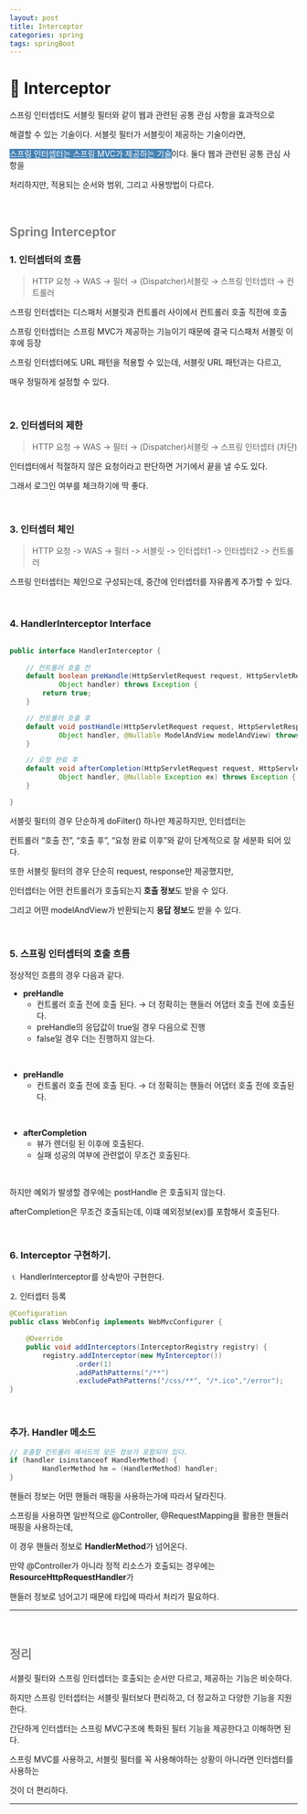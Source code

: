 ```yaml
---
layout: post
title: Interceptor
categories: spring
tags: springBoot
---
```


# 🔎  Interceptor

스프링 인터셉터도 서블릿 필터와 같이 웹과 관련된 공통 관심 사항을 효과적으로 

해결할 수 있는 기술이다. 서블릿 필터가 서블릿이 제공하는 기술이라면, 

<span style="background-color:#4682B4; color:white">스프링 인터셉터는 스프링 MVC가 제공하는 기술</span>이다. 둘다 웹과 관련된 공통 관심 사항을 

처리하지만, 적용되는 순서와 범위, 그리고 사용방법이 다르다.

<br>

## <span style="color:gray">Spring Interceptor</span>

### 1. 인터셉터의 흐름

> HTTP 요청 → WAS → 필터 → (Dispatcher)서블릿 → 스프링 인터셉터 → 컨트롤러

스프링 인터셉터는 디스패처 서블릿과 컨트롤러 사이에서 컨트롤러 호출 직전에 호출

스프링 인터셉터는 스프링 MVC가 제공하는 기능이기 때문에 결국 디스패처 서블릿 이후에 등장 

스프링 인터셉터에도 URL 패턴을 적용할 수 있는데, 서블릿 URL 패턴과는 다르고, 

매우 정밀하게 설정할 수 있다.

<br>

### 2. 인터셉터의 제한

> HTTP 요청 → WAS → 필터 → (Dispatcher)서블릿 → 스프링 인터셉터 (차단)

인터셉터에서 적절하지 않은 요청이라고 판단하면 거기에서 끝을 낼 수도 있다. 

그래서 로그인 여부를 체크하기에 딱 좋다.

<br>

### 3. 인터셉터 체인

> HTTP 요청 -> WAS -> 필터 -> 서블릿 -> 인터셉터1 -> 인터셉터2 -> 컨트롤러

스프링 인터셉터는 체인으로 구성되는데, 중간에 인터셉터를 자유롭게 추가할 수 있다. 

<br>

### 4. HandlerInterceptor Interface

```java

public interface HandlerInterceptor {
	
	// 컨트롤러 호출 전
	default boolean preHandle(HttpServletRequest request, HttpServletResponse response, 
            Object handler) throws Exception {
		return true;
	}

 	// 컨트롤러 호출 후
	default void postHandle(HttpServletRequest request, HttpServletResponse response, 
            Object handler, @Nullable ModelAndView modelAndView) throws Exception {
	}

	// 요청 완료 후
	default void afterCompletion(HttpServletRequest request, HttpServletResponse response, 
            Object handler, @Nullable Exception ex) throws Exception {
	}

} 
```

서블릿 필터의 경우 단순하게 doFilter() 하나만 제공하지만, 인터셉터는 

컨트롤러 “호출 전”, “호출 후”, “요청 완료 이후”와 같이 단계적으로 잘 세분화 되어 있다.

또한 서블릿 필터의 경우 단순히 request, response만 제공했지만, 

인터셉터는 어떤 컨트롤러가 호출되는지 **호출 정보**도 받을 수 있다. 

그리고 어떤 modelAndView가 반환되는지 **응답 정보**도 받을 수 있다.

<br>

### 5. 스프링 인터셉터의 호출 흐름

정상적인 흐름의 경우 다음과 같다.

- **preHandle** 
    - 컨트롤러 호출 전에 호출 된다. → 더 정확히는 핸들러 어댑터 호출 전에 호출된다.
    - preHandle의 응답값이 true일 경우 다음으로 진행
    - false일 경우 더는 진행하지 않는다.

<br>

- **preHandle**
    - 컨트롤러 호출 전에 호출 된다. → 더 정확히는 핸들러 어댑터 호출 전에 호출된다.

<br>

- **afterCompletion**
    - 뷰가 렌더링 된 이후에 호출된다.
    - 실패 성공의 여부에 관련없이 무조건 호출된다.

<br>

하지만 예외가 발생할 경우에는 postHandle 은 호출되지 않는다.

afterCompletion은 무조건 호출되는데, 이떄 예외정보(ex)를 포함해서 호출된다.

<br>

### 6. Interceptor 구현하기.

⒈ HandlerInterceptor를 상속받아 구현한다.

⒉ 인터셉터 등록

```java
@Configuration
public class WebConfig implements WebMvcConfigurer {

    @Override
    public void addInterceptors(InterceptorRegistry registry) {
        registry.addInterceptor(new MyInterceptor())
                .order(1)
                .addPathPatterns("/**")
                .excludePathPatterns("/css/**", "/*.ico","/error");
}
```

<br>

### 추가. Handler 메소드

```java
// 호출할 컨트롤러 메서드의 모든 정보가 포함되어 있다.
if (handler isinstanceof HandlerMethod) {
		HandlerMethod hm = (HandlerMethod) handler;
}
```

핸들러 정보는 어떤 핸들러 매핑을 사용하는가에 따라서 달라진다. 

스프링을 사용하면 일반적으로 @Controller, @RequestMapping을 활용한 핸들러 매핑을 사용하는데, 

이 경우 핸들러 정보로 **HandlerMethod**가 넘어온다.

만약 @Controller가 아니라 정적 리소스가 호출되는 경우에는 **ResourceHttpRequestHandler**가 

핸들러 정보로 넘어고기 때문에 타입에 따라서 처리가 필요하다.

---

<br>

## <span style="color:gray">정리</span>

서블릿 필터와 스프링 인터셉터는 호출되는 순서만 다르고, 제공하는 기능은 비슷하다.

하지만 스프링 인터셉터는 서블릿 필터보다 편리하고, 더 정교하고 다양한 기능을 지원한다.

간단하게 인터셉터는 스프링 MVC구조에 특화된 필터 기능을 제공한다고 이해하면 된다.

스프링 MVC를 사용하고, 서블릿 필터를 꼭 사용해야하는 상황이 아니라면 인터셉터를 사용하는 

것이 더 편리하다.

---